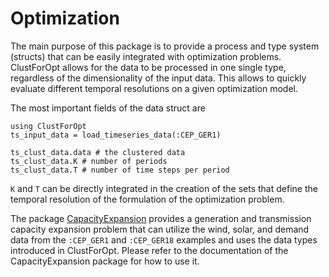 Optimization
============
The main purpose of this package is to provide a process and type system (structs) that can be easily integrated with optimization problems. ClustForOpt allows for the data to be processed in one single type, regardless of the dimensionality of the input data. This allows to quickly evaluate different temporal resolutions on a given optimization model.

The most important fields of the data struct are
```@setup opt
using ClustForOpt
ts_input_data = load_timeseries_data(:CEP_GER1)
```
```@repl opt
ts_clust_data.data # the clustered data
ts_clust_data.K # number of periods
ts_clust_data.T # number of time steps per period
```
`K` and `T` can be directly integrated in the creation of the sets that define the temporal resolution of the formulation of the optimization problem.

The package [CapacityExpansion](https://github.com/YoungFaithful/CapacityExpansion.jl) provides a generation and transmission capacity expansion problem that can utilize the wind, solar, and demand data from the `:CEP_GER1` and `:CEP_GER18` examples and uses the data types introduced in ClustForOpt. Please refer to the documentation of the CapacityExpansion package for how to use it.
